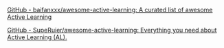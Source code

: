
[GitHub - baifanxxx/awesome-active-learning: A curated list of awesome Active Learning](https://github.com/baifanxxx/awesome-active-learning)

[GitHub - SupeRuier/awesome-active-learning: Everything you need about Active Learning (AL).](https://github.com/SupeRuier/awesome-active-learning)

